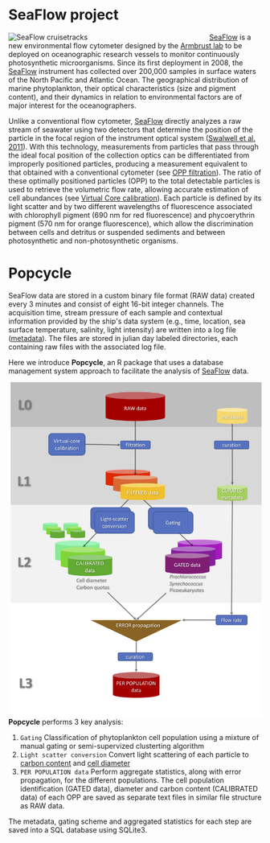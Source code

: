 SeaFlow project
========
<img src="https://github.com/armbrustlab/seaflow-sfl/blob/master/cruise-track.png" alt="SeaFlow cruisetracks"
	title="SeaFlow cruisetracks" align="left" style="float" width="400">
[SeaFlow](https://armbrustlab.ocean.washington.edu/tools/seaflow/) is a new environmental flow cytometer designed by the [Armbrust lab](https://armbrustlab.ocean.washington.edu) to be deployed on oceanographic research vessels to monitor continuously photosynthetic microorganisms. Since its first deployment in 2008, the [SeaFlow](https://armbrustlab.ocean.washington.edu/tools/seaflow/) instrument has collected over 200,000 samples in surface waters of the North Pacific and Atlantic Ocean. The geographical distribution of marine phytoplankton, their optical characteristics (size and pigment content), and their dynamics in relation to environmental factors are of major interest for the oceanographers. 

  Unlike a conventional flow cytometer, [SeaFlow](https://armbrustlab.ocean.washington.edu/tools/seaflow/) directly analyzes a raw stream of seawater using two detectors that determine the position of the particle in the focal region of the instrument optical system ([Swalwell et al. 2011](https://doi.org/10.4319/lom.2011.9.466)). With this technology, measurements from particles that pass through the ideal focal position of the collection optics can be differentiated from improperly positioned particles, producing a measurement equivalent to that obtained with a conventional cytometer (see [OPP filtration](https://github.com/armbrustlab/seaflow-filter)). The ratio of these optimally positioned particles (OPP) to the total detectable particles is used to retrieve the volumetric flow rate, allowing accurate estimation of cell abundances (see [Virtual Core calibration](https://github.com/armbrustlab/seaflow-virtualcore)). Each particle is defined by its light scatter and by two different wavelengths of fluorescence associated with chlorophyll pigment (690 nm for red fluorescence) and phycoerythrin pigment (570 nm for orange fluorescence), which allow the discrimination between cells and detritus or suspended sediments and between photosynthetic and non-photosynthetic organisms. 

Popcycle
========
SeaFlow data are stored in a custom binary file format (RAW data) created every 3 minutes and consist of eight 16-bit integer channels. The acquisition time, stream pressure of each sample and contextual information provided by the ship's data system (e.g., time, location, sea surface temperature, salinity, light intensity) are written into a log file ([metadata](https://github.com/armbrustlab/seaflow-sfl)). The files are stored in julian day labeled directories, each containing raw files with the associated log file.

Here we introduce **Popcycle**, an R package that uses a database management system approach to facilitate the analysis of [SeaFlow](https://armbrustlab.ocean.washington.edu/tools/seaflow/) data. 

<img src="documentation/images/seaflow-workflow.png?raw=true" alt="Popcycle workflow"
	title="Popcycle workflow" align="right" style="float" width="500">

**Popcycle** performs 3 key analysis:
1. ```Gating``` Classification of phytoplankton cell population using a mixture of manual gating or semi-supervized clusterting algorithm
2. ```Light scatter conversion``` Convert light scattering of each particle to [carbon content](https://github.com/armbrustlab/fsc-poc-calibration) and [cell diameter](https://github.com/armbrustlab/fsc-size-calibration)
3. ```PER POPULATION data``` Perform aggregate statistics, along with error propagation, for the different populations.
The cell population identification (GATED data), diameter and carbon content (CALIBRATED data) of each OPP are saved as separate text files in similar file structure as RAW data.

The metadata, gating scheme and aggregated statistics for each step are saved into a SQL database using SQLite3.

